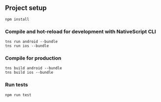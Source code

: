 

## Project setup
```
npm install
```

### Compile and hot-reload for development with NativeScript CLI
```
tns run android --bundle
tns run ios --bundle
```

### Compile for production
```
tns build android --bundle
tns build ios --bundle
```

### Run tests
```
npm run test
```